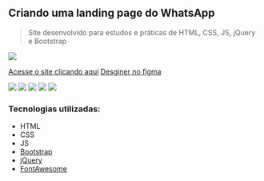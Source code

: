 ## Criando uma landing page do WhatsApp
>  Site desenvolvido para estudos e práticas de HTML, CSS, JS, jQuery e Bootstrap

![](./img/website-desktop.gif)

[Acesse o site clicando aqui](https://theslladev.github.io/Whats-App-Landing-Page/)
[Desginer no figma](https://t.co/m4dxOrS9IT?amp=1)

![](https://img.shields.io/badge/tool-HTML-red) ![](https://img.shields.io/badge/tool-CSS-blueviolet) ![](https://img.shields.io/badge/tool-JS-yellow) ![](https://img.shields.io/badge/tool-Bootstrap-blueviolet) ![](https://img.shields.io/badge/tool-jQuery-yellow)


### Tecnologias utilizadas:

* HTML
* CSS
* JS
* [Bootstrap](https://getbootstrap.com/)
* [jQuery](https://jquery.com/)
* [FontAwesome](https://fontawesome.com/)
